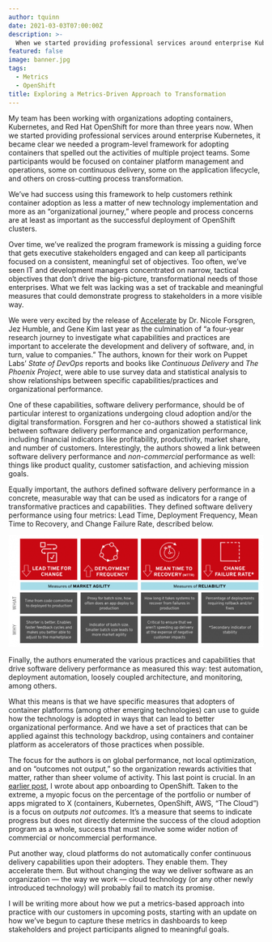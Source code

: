 ```yaml
---
author: tquinn
date: 2021-03-03T07:00:00Z
description: >-
  When we started providing professional services around enterprise Kubernetes, it became clear we needed a program-level framework for adopting containers that spelled out the activities of multiple project teams.
featured: false
image: banner.jpg
tags:
  - Metrics
  - OpenShift
title: Exploring a Metrics-Driven Approach to Transformation
---
```


My team has been working with organizations adopting containers, Kubernetes, and Red Hat OpenShift for more than three years now. When we started providing professional services around enterprise Kubernetes, it became clear we needed a program-level framework for adopting containers that spelled out the activities of multiple project teams. Some participants would be focused on container platform management and operations, some on continuous delivery, some on the application lifecycle, and others on cross-cutting process transformation.

We’ve had success using this framework to help customers rethink container adoption as less a matter of new technology implementation and more as an “organizational journey,” where people and process concerns are at least as important as the successful deployment of OpenShift clusters.

Over time, we’ve realized the program framework is missing a guiding force that gets executive stakeholders engaged and can keep all participants focused on a consistent, meaningful set of objectives. Too often, we’ve seen IT and development managers concentrated on narrow, tactical objectives that don’t drive the big-picture, transformational needs of those enterprises. What we felt was lacking was a set of trackable and meaningful measures that could demonstrate progress to stakeholders in a more visible way.

We were very excited by the release of [Accelerate](https://www.infoq.com/articles/book-review-accelerate) by Dr. Nicole Forsgren, Jez Humble, and Gene Kim last year as the culmination of “a four-year research journey to investigate what capabilities and practices are important to accelerate the development and delivery of software, and, in turn, value to companies.” The authors, known for their work on Puppet Labs’ _State of DevOps_ reports and books like _Continuous Delivery_ and _The Phoenix Project_, were able to use survey data and statistical analysis to show relationships between specific capabilities/practices and organizational performance.

One of these capabilities, software delivery performance, should be of particular interest to organizations undergoing cloud adoption and/or the digital transformation. Forsgren and her co-authors showed a statistical link between software delivery performance and organization performance, including financial indicators like profitability, productivity, market share, and number of customers. Interestingly, the authors showed a link between software delivery performance and _non-commercial_ performance as well: things like product quality, customer satisfaction, and achieving mission goals.

Equally important, the authors defined software delivery performance in a concrete, measurable way that can be used as indicators for a range of transformative practices and capabilities. They defined software delivery performance using four metrics: Lead Time, Deployment Frequency, Mean Time to Recovery, and Change Failure Rate, described below.

![Software delivery metrics](metrics.png)

Finally, the authors enumerated the various practices and capabilities that drive software delivery performance as measured this way: test automation, deployment automation, loosely coupled architecture, and monitoring, among others.

What this means is that we have specific measures that adopters of container platforms (among other emerging technologies) can use to guide how the technology is adopted in ways that can lead to better organizational performance. And we have a set of practices that can be applied against this technology backdrop, using containers and container platform as accelerators of those practices when possible.

The focus for the authors is on global performance, not local optimization, and on “outcomes not output,” so the organization rewards activities that matter, rather than sheer volume of activity. This last point is crucial. In an [earlier post](https://blog.openshift.com/assessing-app-portfolios-for-onboarding-to-openshift/), I wrote about app onboarding to OpenShift. Taken to the extreme, a myopic focus on the percentage of the portfolio or number of apps migrated to X (containers, Kubernetes, OpenShift, AWS, “The Cloud”) is a focus on _outputs not outcomes_. It’s a measure that seems to indicate progress but does not directly determine the success of the cloud adoption program as a whole, success that must involve some wider notion of commercial or noncommercial performance.

Put another way, cloud platforms do not automatically confer continuous delivery capabilities upon their adopters. They enable them. They accelerate them. But without changing the way we deliver software as an organization — the way we work — cloud technology (or any other newly introduced technology) will probably fail to match its promise.

I will be writing more about how we put a metrics-based approach into practice with our customers in upcoming posts, starting with an update on how we’ve begun to capture these metrics in dashboards to keep stakeholders and project participants aligned to meaningful goals.
